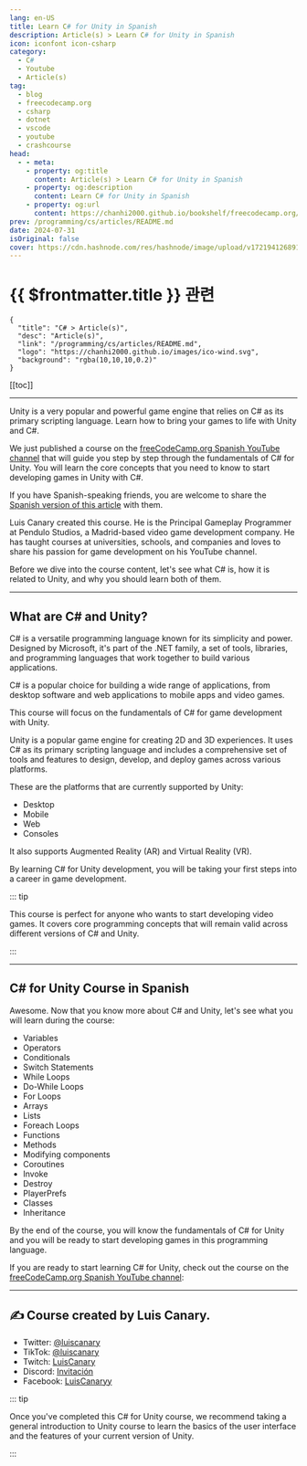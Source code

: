 ```yaml
---
lang: en-US
title: Learn C# for Unity in Spanish
description: Article(s) > Learn C# for Unity in Spanish
icon: iconfont icon-csharp
category: 
  - C#
  - Youtube
  - Article(s)
tag: 
  - blog
  - freecodecamp.org
  - csharp
  - dotnet
  - vscode
  - youtube
  - crashcourse
head:
  - - meta:
    - property: og:title
      content: Article(s) > Learn C# for Unity in Spanish
    - property: og:description
      content: Learn C# for Unity in Spanish
    - property: og:url
      content: https://chanhi2000.github.io/bookshelf/freecodecamp.org/learn-c-sharp-for-unity-in-spanish.html
prev: /programming/cs/articles/README.md
date: 2024-07-31
isOriginal: false
cover: https://cdn.hashnode.com/res/hashnode/image/upload/v1721941268910/09976618-e1f9-4e50-8815-42b01933d56f.png
---
```


# {{ $frontmatter.title }} 관련

```component VPCard
{
  "title": "C# > Article(s)",
  "desc": "Article(s)",
  "link": "/programming/cs/articles/README.md",
  "logo": "https://chanhi2000.github.io/images/ico-wind.svg",
  "background": "rgba(10,10,10,0.2)"
}
```

[[toc]]

---

<SiteInfo
  name="Learn C# for Unity in Spanish"
  desc="Unity is a very popular and powerful game engine that relies on C# as its primary scripting language. Learn how to bring your games to life with Unity and C#. We just published a course on the freeCodeCamp.org Spanish YouTube channel that will guide ..."
  url="https://freecodecamp.org/news/learn-c-sharp-for-unity-in-spanish/"
  logo="https://cdn.freecodecamp.org/universal/favicons/favicon.ico"
  preview="https://cdn.hashnode.com/res/hashnode/image/upload/v1721941268910/09976618-e1f9-4e50-8815-42b01933d56f.png"/>

Unity is a very popular and powerful game engine that relies on C# as its primary scripting language. Learn how to bring your games to life with Unity and C#.

We just published a course on the [<FontIcon icon="fa-brands fa-youtube"/>freeCodeCamp.org Spanish YouTube channel](https://youtube.com/@freecodecampespanol) that will guide you step by step through the fundamentals of C# for Unity. You will learn the core concepts that you need to know to start developing games in Unity with C#.

If you have Spanish-speaking friends, you are welcome to share the [<FontIcon icon="fa-brands fa-free-code-camp"/>Spanish version of this article](https://freecodecamp.org/espanol/news/aprende-c-sharp-para-unity-curso-desde-cero/) with them.

Luis Canary created this course. He is the Principal Gameplay Programmer at Pendulo Studios, a Madrid-based video game development company. He has taught courses at universities, schools, and companies and loves to share his passion for game development on his YouTube channel.

Before we dive into the course content, let's see what C# is, how it is related to Unity, and why you should learn both of them.

---

## What are C# and Unity?

C# is a versatile programming language known for its simplicity and power. Designed by Microsoft, it's part of the .NET family, a set of tools, libraries, and programming languages that work together to build various applications.

C# is a popular choice for building a wide range of applications, from desktop software and web applications to mobile apps and video games.

This course will focus on the fundamentals of C# for game development with Unity.

Unity is a popular game engine for creating 2D and 3D experiences. It uses C# as its primary scripting language and includes a comprehensive set of tools and features to design, develop, and deploy games across various platforms.

These are the platforms that are currently supported by Unity:

- Desktop
- Mobile
- Web
- Consoles

It also supports Augmented Reality (AR) and Virtual Reality (VR).

By learning C# for Unity development, you will be taking your first steps into a career in game development.

::: tip

This course is perfect for anyone who wants to start developing video games. It covers core programming concepts that will remain valid across different versions of C# and Unity.

:::

---

## C# for Unity Course in Spanish

Awesome. Now that you know more about C# and Unity, let's see what you will learn during the course:

- Variables
- Operators
- Conditionals
- Switch Statements
- While Loops
- Do-While Loops
- For Loops
- Arrays
- Lists
- Foreach Loops
- Functions
- Methods
- Modifying components
- Coroutines
- Invoke
- Destroy
- PlayerPrefs
- Classes
- Inheritance

By the end of the course, you will know the fundamentals of C# for Unity and you will be ready to start developing games in this programming language.

If you are ready to start learning C# for Unity, check out the course on the [<FontIcon icon="fa-brands fa-youtube"/>freeCodeCamp.org Spanish YouTube channel](https://youtu.be/Wa5Wcb2AW28):

<VidStack src="youtube/Wa5Wcb2AW28" />

---

## ✍️ Course created by Luis Canary.

<SiteInfo
  name="LuisCanary"
  desc="Los VIDEOJUEGOS son mi PASION!! 💖 En este canal aprenderás a crear tus propios Videojuegos con Unity, Unreal Engine y Godot a través de tutoriales prácticos..."
  url="https://youtube.com/@LuisCanary"
  logo="https://youtube.com/s/desktop/4905988d/img/favicon_144x144.png"
  preview="https://yt3.googleusercontent.com/ytc/AIdro_kIWmTAS1JMgPrHA-Zxbmty4F1MHuey2h-Dr8qZTMOoi10=s900-c-k-c0x00ffffff-no-rj"/>

<SiteInfo
  name="LuisCanary(@luiscanary_) • Instagram 사진 및 동영상"
  desc="팔로워 977명, 팔로잉 38명, 게시물 45개 - LuisCanary(@luiscanary_)님의 Instagram 사진 및 동영상 보기"
  url="https://instagram.com/luiscanary_/"
  logo="https://static.cdninstagram.com/rsrc.php/v3/yG/r/De-Dwpd5CHc.png"
  preview="https://scontent-gmp1-1.cdninstagram.com/v/t51.2885-19/300993028_821528092548609_7009850939587285114_n.jpg?stp=dst-jpg_s100x100&_nc_cat=111&ccb=1-7&_nc_sid=3fd06f&_nc_ohc=S1-pCCVUR_cQ7kNvgHkOyiz&_nc_ht=scontent-gmp1-1.cdninstagram.com&oh=00_AYCX_MlpqvgD4nyVrIZAaLFh6wOakmi27m0hHMZOUQnAog&oe=66B09EEE"/>

- Twitter: [@luiscanary](https://x.com/luiscanary)
- TikTok: [@luiscanary](https://tiktok.com/@luiscanary?lang=es)
- Twitch: [LuisCanary](https://twitch.tv/luiscanary)
- Discord: [Invitación](https://discord.com/invite/BEQ2UZY)
- Facebook: [LuisCanaryy](https://facebook.com/LuisCanaryy/)

::: tip

Once you've completed this C# for Unity course, we recommend taking a general introduction to Unity course to learn the basics of the user interface and the features of your current version of Unity.

:::

